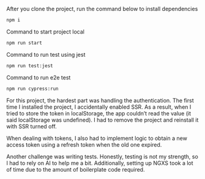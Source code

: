 After you clone the project, run the command below to install dependencies
```bash
npm i
```

Command to start project local

```bash
npm run start
```

Command to run test using jest

```bash
npm run test:jest
```

Command to run e2e test

```bash
npm run cypress:run
```


For this project, the hardest part was handling the authentication. The first time I installed the project, I accidentally enabled SSR. As a result, when I tried to store the token in localStorage, the app couldn’t read the value (it said localStorage was undefined). I had to remove the project and reinstall it with SSR turned off.

When dealing with tokens, I also had to implement logic to obtain a new access token using a refresh token when the old one expired.

Another challenge was writing tests. Honestly, testing is not my strength, so I had to rely on AI to help me a bit. Additionally, setting up NGXS took a lot of time due to the amount of boilerplate code required.